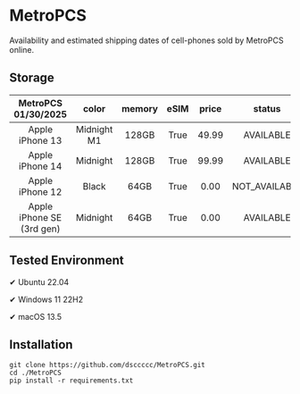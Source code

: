 # MetroPCS
Availability and estimated shipping dates of cell-phones sold by MetroPCS online.
## Storage
|MetroPCS 01/30/2025|color|memory|eSIM|price|status|shipping from|shipping to|
|:--:|:--:|:--:|:--:|:--:|:--:|:--:|:--:|
|Apple iPhone 13|Midnight M1|128GB|True|49.99|AVAILABLE|01/30/2025|02/03/2025|
|Apple iPhone 14|Midnight|128GB|True|99.99|AVAILABLE|01/30/2025|02/03/2025|
|Apple iPhone 12|Black|64GB|True|0.00|NOT_AVAILABLE|02/06/2025|02/12/2025|
|Apple iPhone SE (3rd gen)|Midnight|64GB|True|0.00|AVAILABLE|01/30/2025|02/03/2025|

## Tested Environment
✔ Ubuntu 22.04

✔ Windows 11 22H2

✔ macOS 13.5
## Installation
```
git clone https://github.com/dsccccc/MetroPCS.git
cd ./MetroPCS
pip install -r requirements.txt
```
